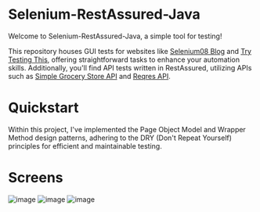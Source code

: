 # Selenium-RestAssured-Java

Welcome to Selenium-RestAssured-Java, a simple tool for testing!

This repository houses GUI tests for websites like [Selenium08 Blog](https://selenium08.blogspot.com) and [Try Testing This](https://trytestingthis.netlify.app/), offering straightforward tasks to enhance your automation skills. Additionally, you'll find API tests written in RestAssured, utilizing APIs such as [Simple Grocery Store API](https://github.com/vdespa/Postman-Complete-Guide-API-Testing/blob/main/simple-grocery-store-api.md#Status) and [Reqres API](https://reqres.in/).

# Quickstart

Within this project, I've implemented the Page Object Model and Wrapper Method design patterns, adhering to the DRY (Don't Repeat Yourself) principles for efficient and maintainable testing.

# Screens 
![image](https://github.com/Skup-cioo/Automation---Tool/assets/121893014/9f74ff3b-b081-4953-aa85-c75673ebaf30)
![image](https://github.com/Skup-cioo/Automation---Tool/assets/121893014/c72979a7-dee5-40b3-9952-4b3039f9b1dc)
![image](https://github.com/Skup-cioo/Automation---Tool/assets/121893014/7be7ec14-8442-4ede-9599-79ed9a63d45a)
